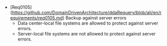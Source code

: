* [Req0105] (https://github.com/DomainDrivenArchitecture/ddaRequery/blob/ali/en/requirements/req0105.md) Backup against server errors
	* Data center-local file systems are allowed to protect against server errors.
	* Server-local file systems are not allowed to protect against server errors.